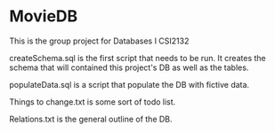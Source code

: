 # MovieDB
This is the group project for Databases I CSI2132

createSchema.sql is the first script that needs to be run. It creates the schema that will contained this project's DB as well as the tables.

populateData.sql is a script that populate the DB with fictive data.

Things to change.txt is some sort of todo list.

Relations.txt is the general outline of the DB.
